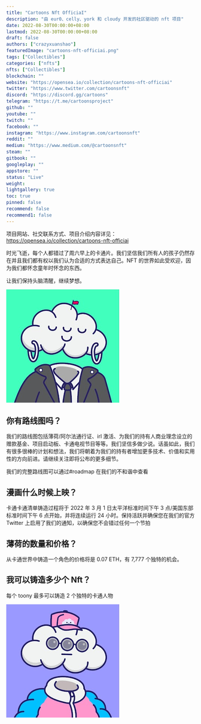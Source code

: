 ```yaml
---
title: "Cartoons Nft OfficiaI"
description: "由 eur0、celly、york 和 cloudy 开发的社区驱动的 nft 项目"
date: 2022-08-30T00:00:00+08:00
lastmod: 2022-08-30T00:00:00+08:00
draft: false
authors: ["crazyxuanshao"]
featuredImage: "cartoons-nft-officiai.png"
tags: ["Collectibles"]
categories: ["nfts"]
nfts: ["Collectibles"]
blockchain: ""
website: "https://opensea.io/collection/cartoons-nft-officiai"
twitter: "https://www.twitter.com/cartoonsnft"
discord: "https://discord.gg/cartoons"
telegram: "https://t.me/cartoonsproject"
github: ""
youtube: ""
twitch: ""
facebook: ""
instagram: "https://www.instagram.com/cartoonsnft"
reddit: ""
medium: "https://www.medium.com/@cartoonsnft"
steam: ""
gitbook: ""
googleplay: ""
appstore: ""
status: "Live"
weight: 
lightgallery: true
toc: true
pinned: false
recommend: false
recommend1: false
---
```

项目网站、社交联系方式、项目介绍内容详见：https://opensea.io/collection/cartoons-nft-officiai

时光飞逝，每个人都错过了周六早上的卡通片。我们坚信我们所有人的孩子仍然存在并且我们都有权以我们认为合适的方式表达自己。NFT 的世界如此受欢迎，因为我们都怀念童年时怀念的东西。

让我们保持头脑清醒，继续梦想。

![dsad](dsad.png)

## 你有路线图吗？

我们的路线图包括薄荷/阿尔法通行证、irl 激活、为我们的持有人商业理念设立的赠款基金、项目启动板、卡通电视节目等等。我们坚信多做少说。话虽如此，我们有很多很棒的计划和想法，我们将朝着为我们的持有者增加更多技术、价值和实用性的方向前进。请继续关注即将公布的更多细节。

我们的完整路线图可以通过#roadmap 在我们的不和谐中查看

## 漫画什么时候上映？

卡通卡通清单铸造过程将于 2022 年 3 月 1 日太平洋标准时间下午 3 点/美国东部标准时间下午 6 点开始，并将连续运行 24 小时。保持活跃并确保您在我们的官方 Twitter 上启用了我们的通知，以确保您不会错过任何一个节拍

## 薄荷的数量和价格？

从卡通世界中铸造一个角色的价格将是 0.07 ETH，有 7,777 个独特的机会。

## 我可以铸造多少个 Nft？

每个 toony 最多可以铸造 2 个独特的卡通人物

![sdanin](sdanin.png)